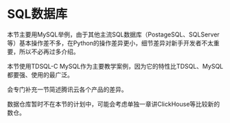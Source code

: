 # SQL数据库

本节主要用MySQL举例，由于其他主流SQL数据库（PostageSQL、SQLServer等）基本操作差不多，在Python的操作差异更小，细节差异对新手开发者不太重要，所以不必再过多介绍。

本节使用TDSQL-C MySQL作为主要教学案例，因为它的特性比TDSQL、MySQL都要强、使用的最广泛。

会专门补充一节简述腾讯云各个产品的差异。

数据仓库暂时不在本节的计划中，可能会考虑单独一章讲ClickHouse等比较新的数仓。
